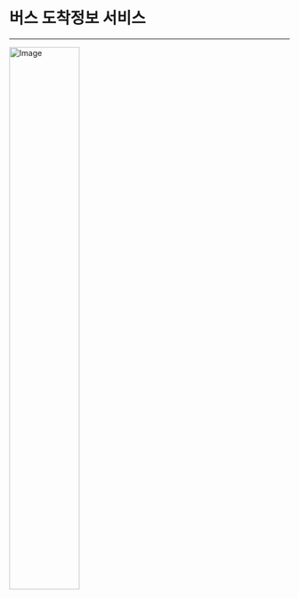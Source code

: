 # 버스 도착정보 서비스
- - -
<img width="50%" height="50%" alt="Image" src="https://github.com/user-attachments/assets/8c656097-95fb-4518-aa5e-95afcadd0ff2" />
